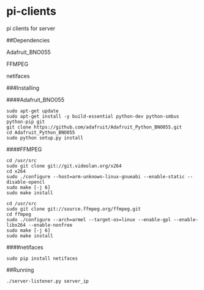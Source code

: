 # pi-clients
pi clients for server

##Dependencies

Adafruit_BNO055

FFMPEG

netifaces

###Installing

####Adafruit_BNO055
```
sudo apt-get update
sudo apt-get install -y build-essential python-dev python-smbus python-pip git
git clone https://github.com/adafruit/Adafruit_Python_BNO055.git
cd Adafruit_Python_BNO055
sudo python setup.py install
```
####FFMPEG
```
cd /usr/src
sudo git clone git://git.videolan.org/x264
cd x264
sudo ./configure --host=arm-unknown-linux-gnueabi --enable-static --disable-opencl
sudo make [-j 6]
sudo make install

cd /usr/src
sudo git clone git://source.ffmpeg.org/ffmpeg.git
cd ffmpeg
sudo ./configure --arch=armel --target-os=linux --enable-gpl --enable-libx264 --enable-nonfree
sudo make [-j 6]
sudo make install
```
####netifaces
```
sudo pip install netifaces
```

##Running
```
./server-listener.py server_ip
```
